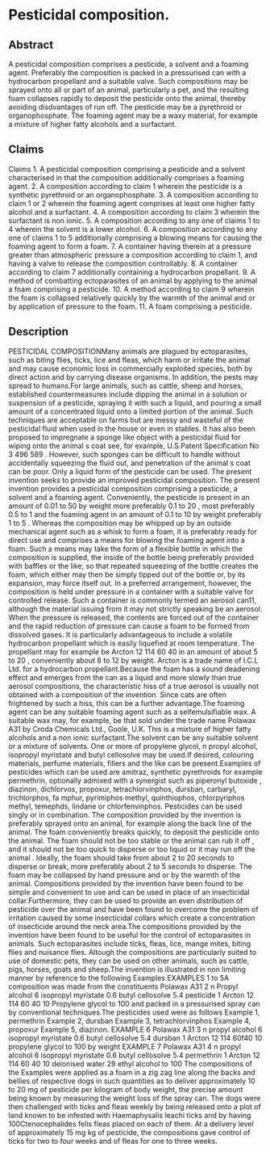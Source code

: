 # Pesticidal composition.

## Abstract
A pesticidal composition comprises a pesticide, a solvent and a foaming agent. Preferably the composition is packed in a pressurised can with a hydrocarbon propellant and a suitable valve. Such compositions may be sprayed onto all or part of an animal, particularly a pet, and the resulting foam collapses rapidly to deposit the pesticide onto the animal, thereby avoiding disdvantages of run off. The pesticide may be a pyrethroid or organophosphate. The foaming agent may be a waxy material, for example a mixture of higher fatty alcohols and a surfactant.

## Claims
Claims 1. A pesticidal composition comprising a pesticide and a solvent characterised in that the composition additionally comprises a foaming agent. 2. A composition according to claim 1 wherein the pesticide is a synthetic pyrethroid or an organophosphate. 3. A composition according to claim 1 or 2 wherein the foaming agent comprises at least one higher fatty alcohol and a surfactant. 4. A composition according to claim 3 wherein the surfactant is non ionic. 5. A composition according to any one of claims 1 to 4 wherein the solvent is a lower alcohol. 6. A composition according to any one of claims 1 to 5 additionally comprising a blowing means for causing the foaming agent to form a foam. 7. A container having therein at a pressure greater than atmospheric pressure a composition according to claim 1, and having a valve to release the composition controllably. 8. A container according to claim 7 additionally containing a hydrocarbon propellant. 9. A method of combatting ectoparasites of an animal by applying to the animal a foam comprising a pesticide. 10. A method according to claim 9 wherein the foam is collapsed relatively quickly by the warmth of the animal and or by application of pressure to the foam. 11. A foam comprising a pesticide.

## Description
PESTICIDAL COMPOSITIONMany animals are plagued by ectoparasites, such as biting flies, ticks, lice and fleas, which harm or irritate the animal and may cause economic loss in commercially exploited species, both by direct action and by carrying disease organisms. In addition, the pests may spread to humans.For large animals, such as cattle, sheep and horses, established countermeasures include dipping the animal in a solution or suspension of a pesticide, spraying it with such a liquid, and pouring a small amount of a concentrated liquid onto a limited portion of the animal. Such techniques are acceptable on farms but are messy and wasteful of the pesticidal fluid when used in the house or even in stables. It has also been proposed to impregnate a sponge like object with a pesticidal fluid for wiping onto the animal s coat see, for example, U.S.Patent Specification No 3 496 589 . However, such sponges can be difficult to handle without accidentally squeezing the fluid out, and penetration of the animal s coat can be poor. Only a liquid form of the pesticide can be used. The present invention seeks to provide an improved pesticidal composition. The present invention provides a pesticidal composition comprising a pesticide, a solvent and a foaming agent. Conveniently, the pesticide is present in an amount of 0.01 to 50 by weight more preferably 0.1 to 20 , most preferably 0.5 to 1 and the foaming agent in an amount of 0.1 to 10 by weight preferably 1 to 5 . Whereas the composition may be whipped up by an outside mechanical agent such as a whisk to form a foam, it is preferably ready for direct use and comprises a means for blowing the foaming agent into a foam. Such a means may take the form of a flexible bottle in which the composition is supplied, the inside of the bottle being preferably provided with baffles or the like, so that repeated squeezing of the bottle creates the foam, which either may then be simply tipped out of the bottle or, by its expansion, may force itself out. In a preferred arrangement, however, the composition is held under pressure in a container with a suitable valve for controlled release. Such a container is commonly termed an aerosol can11, although the material issuing from it may not strictly speaking be an aerosol. When the pressure is released, the contents are forced out of the container and the rapid reduction of pressure can cause a foam to be formed from dissolved gases. It is particularly advantageous to include a volatile hydrocarbon propellant which is easily liquefied at room temperature. The propellant may for example be Arcton 12 114 60 40 in an amount of about 5 to 20 , conveniently about 8 to 12 by weight. Arcton is a trade name of I.C.L Ltd. for a hydrocarbon propellant.Because the foam has a sound deadening effect and emerges from the can as a liquid and more slowly than true aerosol compositions, the characteristic hiss of a true aerosol is usually not obtained with a composition of the invention. Since cats are often frightened by such a hiss, this can be a further advantage.The foaming agent can be any suitable foaming agent such as a selfemulsifiable wax. A suitable wax may, for example, be that sold under the trade name Polawax A31 by Croda Chemicals Ltd., Goole, U.K. This is a mixture of higher fatty alcohols and a non ionic surfactant.The solvent can be any suitable solvent or a mixture of solvents. One or more of propylene glycol, n propyl alcohol, isopropyl myristate and butyl cellosolve may be used.If desired, colouring materials, perfume materials, fillers and the like can be present.Examples of pesticides which can be used are amitraz, synthetic pyrethroids for example permethrin, optionally admixed with a synergist such as piperonyl butoxide , diazinon, dichlorvos, propoxur, tetrachlorvinphos, dursban, carbaryl, trichlorphos, fa mphur, pyrimiphos methyl, quinthiophos, chlorpyriphos methyl, temephds, lindane or chlorfenvinphos. Pesticides can be used singly or in combination. The composition provided by the invention is preferably sprayed onto an animal, for example along the back line of the animal. The foam conveniently breaks quickly, to deposit the pesticide onto the animal. The foam should not be too stable or the animal can rub it off , and it should not be too quick to disperse or too liquid or it may run off the animal . Ideally, the foam should take from about 2 to 20 seconds to disperse or break, more preferably about 2 to 5 seconds to disperse. The foam may be collapsed by hand pressure and or by the warmth of the animal. Compositions provided by the invention have been found to be simple and convenient to use and can be used in place of an insecticidal collar.Furthermore, they can be used to provide an even distribution of pesticide over the animal and have been found to overcome the problem of irritation caused by some insecticidal collars which create a concentration of insecticide around the neck area.The compositions provided by the invention have been found to be useful for the control of ectoparasites in animals. Such ectoparasites include ticks, fleas, lice, mange mites, biting flies and nuisance flies. Altough the compositions are particularly suited to use of domestic pets, they can be used on other animals, such as cattle, pigs, horses, goats and sheep.The invention is illustrated in non limiting manner by reference to the following Examples EXAMPLES 1 to 5A composition was made from the constituents Polawax A31 2 n Propyl alcohol 6 isopropyl myristate 0.6 butyl cellosolve 5.4 pesticide 1 Arcton 12 114 60 40 10 Propylene glycol to 100 and packed in a pressurised spray can by conventional techniques.The pesticides used were as follows Example 1, permethrin Example 2, dursban Example 3, tetrachlorvinphos Example 4, propoxur Example 5, diazinon. EXAMPLE 6 Polawax A31 3 n propyl alcohol 6 isopropyl myristate 0.6 butyl cellosolve 5.4 dursban 1 Arcton 12 114 60f40 10 propylene glycol to 100 by weight EXAMPLE 7 Polawax A31 4 n propyl alcohol 6 isopropyl myristate 0.6 butyl cellosolve 5.4 permethrin 1 Arcton 12 114 60 40 10 deionised water 29 ethyl alcohol to 100 The compositions of the Examples were applied as a foam in a zig zag line along the backs and bellies of respective dogs in such quantities as to deliver approximately 10 to 20 mg of pesticide per kilogram of body weight, the precise amount being known by measuring the weight loss of the spray can. The dogs were then challenged with ticks and fleas weekly by being released onto a plot of land known to be infested with Haemaphysalis leachi ticks and by having 100Ctenocephalides felis fleas placed on each of them. At a delivery level of approximately 15 mg kg of pesticide, the compositions gave control of ticks for two to four weeks and of fleas for one to three weeks.